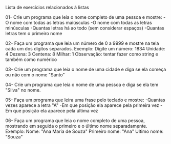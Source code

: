 Lista de exercícios relacionados à listas

01- Crie um programa que leia o nome completo de uma pessoa e mostre:
-O nome com todas as letras maiúsculas
-O nome com todas as letras minúsculas
-Quantas letras há ao todo (sem considerar espaços)
-Quantas letras tem o primeiro nome

02- Faça um programa que leia um número de 0 a 9999 e mostre na tela cada um dos dígitos separados.
Exemplo:
Digite um número: 1834
Unidade: 4
Dezena: 3
Centena: 8
Milhar: 1
Observação: tentar fazer como string e também como numérico

03- Crie um programa que leia o nome de uma cidade e diga se ela começa ou não com o nome "Santo"

04- Crie um programa que leia o nome de uma pessoa e diga se ela tem "Silva" no nome.

05- Faça um programa que leira uma frase pelo teclado e mostre:
-Quantas vezes aparece a letra "A"
-Em que posição ela aparece pela primeira vez
-Em que posição ela aparece pela última vez

06- Faça um programa que leia o nome completo de uma pessoa, mostrando em seguida o primeiro e o último nome separadamente.
Exemplo:
Nome: "Ana Maria de Souza"
Primeiro nome: "Ana"
Último nome: "Souza"
